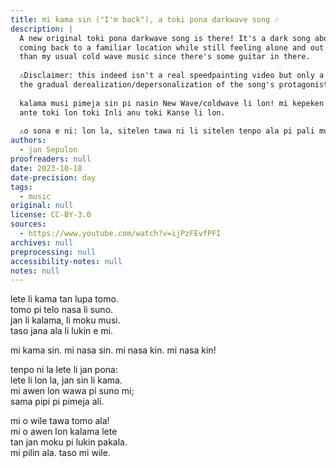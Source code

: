 ```yaml
---
title: mi kama sin ("I'm back"), a toki pona darkwave song 🎶
description: |
  A new original toki pona darkwave song is there! It's a dark song about the mixed feelings of 
  coming back to a familiar location while still feeling alone and out of place. A bit less synthetic, more post-punk
  than my usual cold wave music since there's some guitar in there.
  
  ⚠️Disclaimer: this indeed isn't a real speedpainting video but only a trick, a cool effect used to reinforce
  the gradual derealization/depersonalization of the song's protagonist.
  
  kalama musi pimeja sin pi nasin New Wave/coldwave li lon! mi kepeken ilo kalama pi linja mute kin.
  ante toki lon toki Inli anu toki Kanse li lon.
  
  ⚠️o sona e ni: lon la, sitelen tawa ni li sitelen tenpo ala pi pali musi. ni li nasa musi taso.
authors:
  - jan Sepulon
proofreaders: null
date: 2023-10-18
date-precision: day
tags:
  - music
original: null
license: CC-BY-3.0
sources:
  - https://www.youtube.com/watch?v=ijPzFEvfPFI
archives: null
preprocessing: null
accessibility-notes: null
notes: null
---
```


lete li kama tan lupa tomo.  
tomo pi telo nasa li suno.  
jan li kalama, li moku musi.  
taso jana ala li lukin e mi.

 mi kama sin. mi nasa sin. mi nasa kin. mi nasa kin!

tenpo ni la lete li jan pona:  
lete li lon la, jan sin li kama.  
mi awen lon wawa pi suno mi;  
sama pipi pi pimeja ali.

mi o wile tawa tomo ala!  
mi o awen lon kalama lete  
tan jan moku pi lukin pakala.  
mi pilin ala. taso mi wile.
